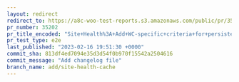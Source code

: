 ```yaml
---
layout: redirect
redirect_to: https://a8c-woo-test-reports.s3.amazonaws.com/public/pr/35202/e2e/index.html
pr_number: 35202
pr_title_encoded: "Site+Health%3A+Add+WC-specific+criteria+for+persistent+object+cache"
pr_test_type: e2e
last_published: "2023-02-16 19:51:30 +0000"
commit_sha: 813df4ed7094e35d3d54f0b970f15542a2504616
commit_message: "Add changelog file"
branch_name: add/site-health-cache
---
```

